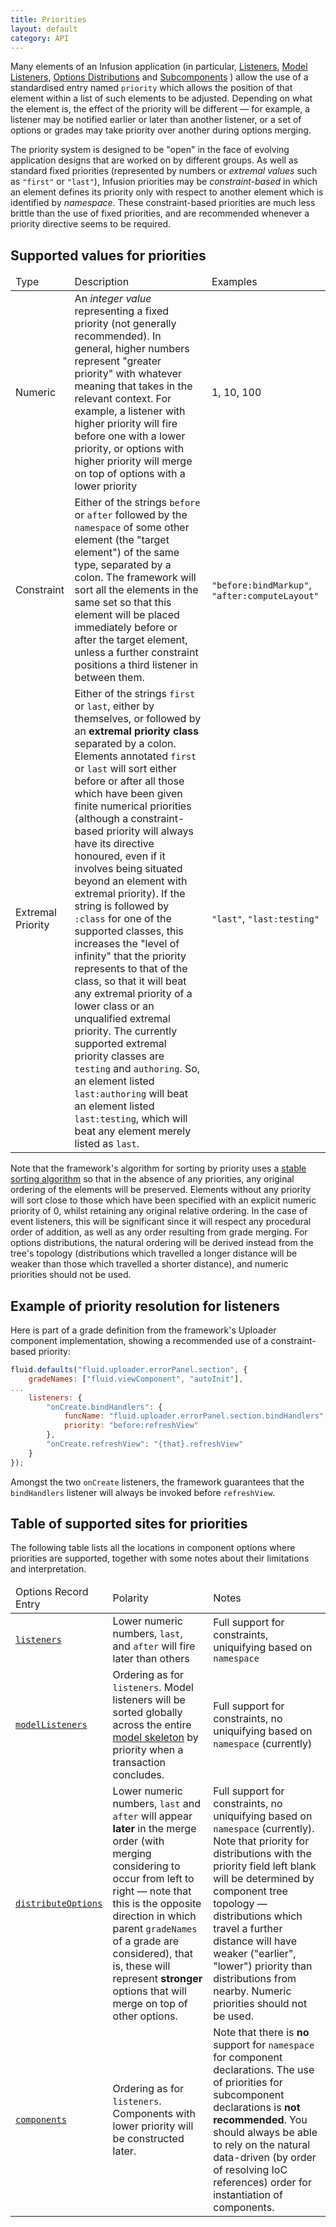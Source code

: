 ```yaml
---
title: Priorities
layout: default
category: API
---
```


Many elements of an Infusion application (in particular, [Listeners](InfusionEventSystem.md#registering-a-listener-to-an-event), 
[Model Listeners](ChangeApplierAPI.md#model-listener-declaration), [Options Distributions](IoCSS.md) and [Subcomponents](SubcomponentDeclaration.md) ) 
allow the use of a standardised entry named ``priority`` which allows the position of that element within a list of such elements to be adjusted.
Depending on what the element is, the effect of the priority will be different &#8212; for example, a listener may be notified earlier or later than another
listener, or a set of options or grades may take priority over another during options merging.

The priority system is designed to be "open" in the face of evolving application designs that are worked on by different groups. As well as standard
fixed priorities (represented by numbers or _extremal values_ such as `"first"` or `"last"`), Infusion priorities may be _constraint-based_ in which
an element defines its priority only with respect to another element which is identified by _namespace_. These constraint-based priorities are
much less brittle than the use of fixed priorities, and are recommended whenever a priority directive seems to be required.

## Supported values for priorities ##


<table>
  <thead>
    <tr>
      <td>Type</td>
      <td>Description</td>
      <td>Examples</td>
    </tr>
  </thead>
<tr><td>Numeric</td>
<td>An <em>integer value</em> representing a fixed priority (not generally recommended). In general, higher numbers represent "greater priority" with whatever meaning
that takes in the relevant context. For example, a listener with higher priority will fire before one with a lower priority, or options with higher priority 
will merge on top of options with a lower priority</td><td>1, 10, 100</td></tr>

<tr><td>Constraint</td>
<td>Either of the strings <code>before</code> or <code>after</code> followed by the <code>namespace</code> of some other element (the "target element") of the same type, separated by a colon.
The framework will sort all the elements in the same set so that this element will be placed immediately before or after the target element, 
unless a further constraint positions a third listener in between them.</td><td><code>"before:bindMarkup"</code>, <code>"after:computeLayout"</code></td></tr>

<tr><td>Extremal Priority</td>
<td>Either of the strings <code>first</code> or <code>last</code>, either by themselves, or followed by an <strong>extremal priority class</strong> separated by a colon. Elements annotated <code>first</code> or
<code>last</code> will sort either before or after all those which have been given finite numerical priorities (although a constraint-based priority will always have its directive honoured, even if
it involves being situated beyond an element with extremal priority). If the string is followed by <code>:class</code> for one of the supported classes, this increases the "level of infinity" that the priority
represents to that of the class, so that it will beat any extremal priority of a lower class or an unqualified extremal priority. The currently supported extremal priority classes are <code>testing</code> and <code>authoring</code>.
So, an element listed <code>last:authoring</code> will beat an element listed <code>last:testing</code>, which will beat any element merely listed as <code>last</code>.</td>
<td><code>"last"</code>, <code>"last:testing"</code></td>
</table>

Note that the framework's algorithm for sorting by priority uses a [stable sorting algorithm](https://en.wikipedia.org/wiki/Sorting_algorithm#Stability) so that in the absence of any priorities, any
original ordering of the elements will be preserved. Elements without any priority will sort close to those which have been specified with an explicit numeric priority of 0, whilst retaining any original relative ordering. 
In the case of event listeners, this will be significant since it will respect any procedural order of addition, as well as any order
resulting from grade merging. For options distributions, the natural ordering will be derived instead from the tree's topology (distributions which travelled a longer distance will
be weaker than those which travelled a shorter distance), and numeric priorities should not be used.

## Example of priority resolution for listeners

Here is part of a grade definition from the framework's Uploader component implementation, showing a recommended use of a constraint-based priority:

```javascript
fluid.defaults("fluid.uploader.errorPanel.section", {
    gradeNames: ["fluid.viewComponent", "autoInit"],
...
    listeners: {
        "onCreate.bindHandlers": {
            funcName: "fluid.uploader.errorPanel.section.bindHandlers",
            priority: "before:refreshView"
        },
        "onCreate.refreshView": "{that}.refreshView"
    }
});
```

Amongst the two `onCreate` listeners, the framework guarantees that the `bindHandlers` listener will always be invoked before `refreshView`.

## Table of supported sites for priorities

The following table lists all the locations in component options where priorities are supported, together with some notes about their limitations and interpretation.

<table>
  <thead>
    <tr>
      <td>Options Record Entry</td>
      <td>Polarity</td>
      <td>Notes</td>
    </tr>
  </thead>
  <tr>
  <td><a href="InfusionEventSystem.md#registering-a-listener-to-an-event"><code>listeners</code></a></td>
  <td>Lower numeric numbers, <code>last</code>, and <code>after</code> will fire later than others</td>
  <td>Full support for constraints, uniquifying based on <code>namespace</code></td>
  </tr>
  
  <tr><td><a href="ChangeApplierAPI.md#model-listener-declaration"><code>modelListeners</code></a></td>
  <td>Ordering as for <code>listeners</code>. Model listeners will be sorted globally across the entire <a href="ModelRelay.md">model skeleton</a> by priority when a transaction concludes.</td>
  <td>Full support for constraints, no uniquifying based on <code>namespace</code> (currently)</td></tr>
  
  <tr><td><a href="IoCSS.md"><code>distributeOptions</code></a></td>
  <td>Lower numeric numbers, <code>last</code> and <code>after</code> will appear <strong>later</strong> in the merge order (with merging considering to occur from left to right &#8212; note that this is the opposite direction in which
  parent <code>gradeNames</code> of a grade are considered), that is, these will represent <strong>stronger</strong> options that will merge on top of other options.</td>
  <td>Full support for constraints, no uniquifying based on <code>namespace</code> (currently). Note that priority for distributions with the priority field left blank will be determined by component tree 
  topology &#8212; distributions which travel a further distance will have weaker ("earlier", "lower") priority than distributions from nearby. Numeric priorities should not be used.</td>
  </tr>
  <tr><td><a href="SubcomponentDeclaration.md"><code>components</code></a></td>
  <td>Ordering as for <code>listeners</code>. Components with lower priority will be constructed later.</td>
  <td>Note that there is <strong>no</strong> support for <code>namespace</code> for component declarations. The use of priorities for subcomponent declarations is <strong>not recommended</strong>. You should always be able 
  to rely on the natural data-driven (by order of resolving IoC references) order for instantiation of components.</td>
  </tr>
</table>
